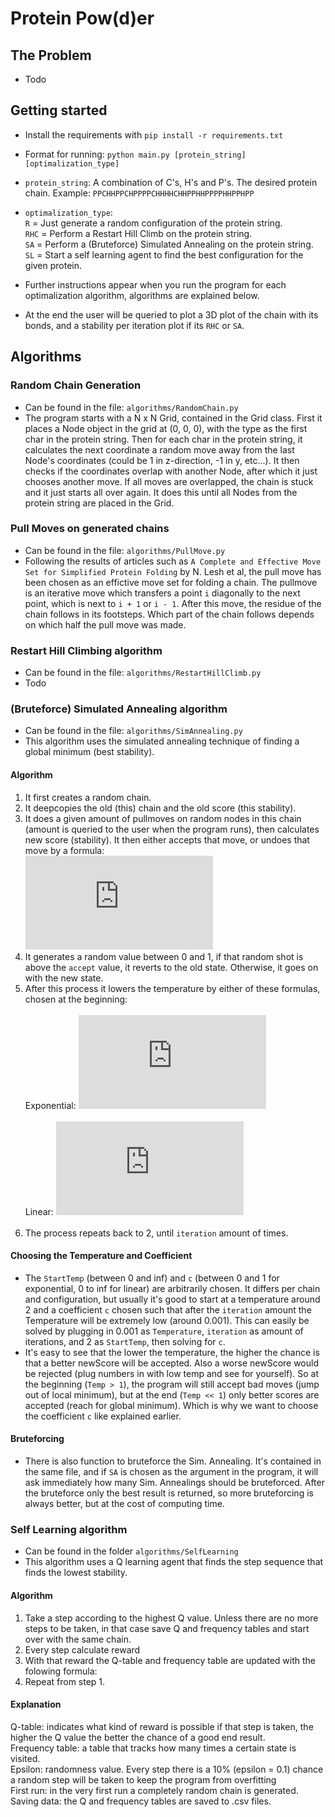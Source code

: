 # Protein Pow(d)er
## The Problem
- Todo<br>

## Getting started<br>
- Install the requirements with `pip install -r requirements.txt`

- Format for running: `python main.py [protein_string] [optimalization_type]`<br>
- `protein_string`: A combination of C's, H's and P's. The desired protein chain. Example: `PPCHHPPCHPPPPCHHHHCHHPPHHPPPPHHPPHPP`<br>
- `optimalization_type`:<br>
`R` = Just generate a random configuration of the protein string.<br>
`RHC` = Perform a Restart Hill Climb on the protein string.<br>
`SA` = Perform a (Bruteforce) Simulated Annealing on the protein string.<br>
`SL` = Start a self learning agent to find the best configuration for the given protein.<br>
- Further instructions appear when you run the program for each optimalization algorithm, algorithms are explained below.<br>
- At the end the user will be queried to plot a 3D plot of the chain with its bonds, and a stability per iteration plot if its `RHC` or `SA`.

## Algorithms

### Random Chain Generation<br>
- Can be found in the file: `algorithms/RandomChain.py`
- The program starts with a N x N Grid, contained in the Grid class. First it places a Node object in the grid at (0, 0, 0), with the type as the first char in the protein string. Then for each char in the protein string, it calculates the next coordinate a random move away from the last Node's coordinates (could be 1 in z-direction, -1 in y, etc...). It then checks if the coordinates overlap with another Node, after which it just chooses another move. If all moves are overlapped, the chain is stuck and it just starts all over again. It does this until all Nodes from the protein string are placed in the Grid.

### Pull Moves on generated chains<br>
- Can be found in the file: `algorithms/PullMove.py`
- Following the results of articles such as `A Complete and Effective Move Set for Simplified Protein Folding` by N. Lesh et al, the pull move has been chosen as an effictive move set for folding a chain. The pullmove is an iterative move which transfers a point `i` diagonally to the next point, which is next to `i + 1` or `i - 1`. After this move, the residue of the chain follows in its footsteps. Which part of the chain follows depends on which half the pull move was made.

### Restart Hill Climbing algorithm<br>
- Can be found in the file: `algorithms/RestartHillClimb.py`
- Todo

### (Bruteforce) Simulated Annealing algorithm
- Can be found in the file: `algorithms/SimAnnealing.py`<br>
- This algorithm uses the simulated annealing technique of finding a global minimum (best stability).<br>

#### Algorithm
1. It first creates a random chain.
2. It deepcopies the old (this) chain and the old score (this stability).
3. It does a given amount of pullmoves on random nodes in this chain (amount is queried to the user when the program runs), then calculates new score (stability). It then either accepts that move, or undoes that move by a formula:<br>
![AcceptEquation](https://latex.codecogs.com/gif.latex?accept%20%3D%202%5E%7B%28oldScore%20-%20newScore%29%20/%20temperature%7D)<br>
4. It generates a random value between 0 and 1, if that random shot is above the `accept` value, it reverts to the old state. Otherwise, it goes on with the new state.
5. After this process it lowers the temperature by either of these formulas, chosen at the beginning:<br><br>
Exponential: ![ExpEquation](https://latex.codecogs.com/gif.latex?Temperature%20%3D%20StartTemp%20%5Cast%20c%5E%7Biteration%7D)<br><br>
Linear: ![LinearEquation](https://latex.codecogs.com/gif.latex?Temperature%20%3D%20StartTemp%20-%20iteration%20*%20c)<br><br>
6. The process repeats back to 2, until `iteration` amount of times.

#### Choosing the Temperature and Coefficient
- The `StartTemp` (between 0 and inf) and `c` (between 0 and 1 for exponential, 0 to inf for linear) are arbitrarily chosen. It differs per chain and configuration, but usually it's good to start at a temperature around 2 and a coefficient `c` chosen such that after the `iteration` amount the Temperature will be extremely low (around 0.001). This can easily be solved by plugging in 0.001 as `Temperature`, `iteration` as amount of iterations, and 2 as `StartTemp`, then solving for `c`.<br>
- It's easy to see that the lower the temperature, the higher the chance is that a better newScore will be accepted. Also a worse newScore would be rejected (plug numbers in with low temp and see for yourself). So at the beginning (`Temp > 1`), the program will still accept bad moves (jump out of local minimum), but at the end (`Temp << 1`) only better scores are accepted (reach for global minimum). Which is why we want to choose the coefficient `c` like explained earlier.

#### Bruteforcing
- There is also function to bruteforce the Sim. Annealing. It's contained in the same file, and if `SA` is chosen as the argument in the program, it will ask immediately how many Sim. Annealings should be bruteforced. After the bruteforce only the best result is returned, so more bruteforcing is always better, but at the cost of computing time.

### Self Learning algorithm
- Can be found in the folder `algorithms/SelfLearning`
- This algorithm uses a Q learning agent that finds the step sequence that finds the lowest stability.<br>

#### Algorithm
1. Take a step according to the highest Q value. Unless there are no more steps to be taken, in that case save Q and frequency tables and start over with the same chain.<br>
2. Every step calculate reward
3. With that reward the Q-table and frequency table are updated with the folowing formula:
4. Repeat from step 1.<br>

#### Explanation
Q-table: indicates what kind of reward is possible if that step is taken, the higher the Q value the better the chance of a good end result.<br>
Frequency table: a table that tracks how many times a certain state is visited.<br>
Epsilon: randomness value. Every step there is a 10% (epsilon = 0.1) chance a random step will be taken to keep the program from overfitting<br>
First run: in the very first run a completely random chain is generated.<br>
Saving data: the Q and frequency tables are saved to .csv files.<br>
